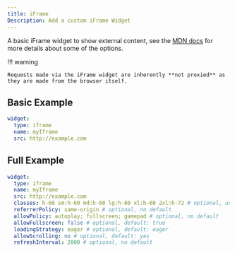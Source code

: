 ```yaml
---
title: iFrame
Description: Add a custom iFrame Widget
---
```


A basic iFrame widget to show external content, see the [MDN docs](https://developer.mozilla.org/en-US/docs/Web/HTML/Element/iframe) for more details about some of the options.

!!! warning

    Requests made via the iFrame widget are inherently **not proxied** as they are made from the browser itself.

## Basic Example

```yaml
widget:
  type: iframe
  name: myIframe
  src: http://example.com
```

## Full Example

```yaml
widget:
  type: iframe
  name: myIframe
  src: http://example.com
  classes: h-60 sm:h-60 md:h-60 lg:h-60 xl:h-60 2xl:h-72 # optional, use tailwind height classes, see https://tailwindcss.com/docs/height
  referrerPolicy: same-origin # optional, no default
  allowPolicy: autoplay; fullscreen; gamepad # optional, no default
  allowFullscreen: false # optional, default: true
  loadingStrategy: eager # optional, default: eager
  allowScrolling: no # optional, default: yes
  refreshInterval: 2000 # optional, no default
```
